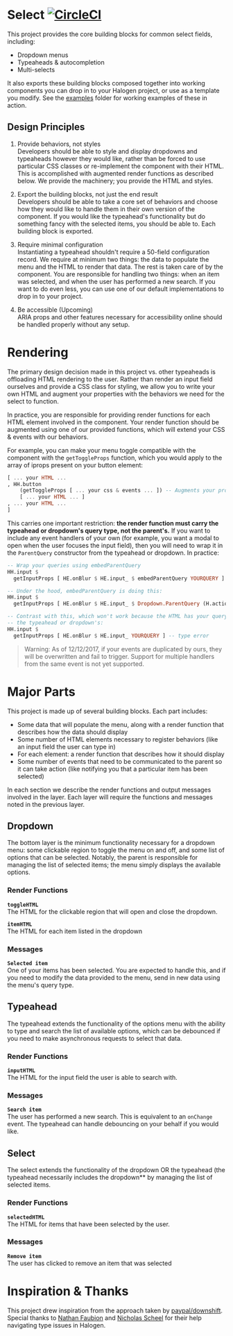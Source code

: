 # Select [![CircleCI](https://circleci.com/gh/citizennet/purescript-halogen-select.svg?style=badge)](https://circleci.com/gh/citizennet/purescript-halogen-select)

This project provides the core building blocks for common select fields, including:

- Dropdown menus
- Typeaheads & autocompletion
- Multi-selects

It also exports these building blocks composed together into working components you can drop in to your Halogen project, or use as a template you modify. See the [examples]() folder for working examples of these in action.

## Design Principles

1. Provide behaviors, not styles  
Developers should be able to style and display dropdowns and typeaheads however they would like, rather than be forced to use particular CSS classes or re-implement the component with their HTML. This is accomplished with augmented render functions as described below. We provide the machinery; you provide the HTML and styles.

2. Export the building blocks, not just the end result  
Developers should be able to take a core set of behaviors and choose how they would like to handle them in their own version of the component. If you would like the typeahead's functionality but do something fancy with the selected items, you should be able to. Each building block is exported.

3. Require minimal configuration  
Instantiating a typeahead shouldn't require a 50-field configuration record. We require at minimum two things: the data to populate the menu and the HTML to render that data. The rest is taken care of by the component. You are responsible for handling two things: when an item was selected, and when the user has performed a new search. If you want to do even less, you can use one of our default implementations to drop in to your project.

4. Be accessible (Upcoming)  
ARIA props and other features necessary for accessibility online should be handled properly without any setup.


# Rendering
The primary design decision made in this project vs. other typeaheads is offloading HTML rendering to the user. Rather than render an input field ourselves and provide a CSS class for styling, we allow you to write your own HTML and augment your properties with the behaviors we need for the select to function.

In practice, you are responsible for providing render functions for each HTML element involved in the component. Your render function should be augmented using one of our provided functions, which will extend your CSS & events with our behaviors.

For example, you can make your menu toggle compatible with the component with the `getToggleProps` function, which you would apply to the array of iprops present on your button element:

```purescript
[ ... your HTML ...
, HH.button
    (getToggleProps [ ... your css & events ... ]) -- Augments your properties with our behaviors
    [ ... your HTML ... ]
, ... your HTML ...
]
```

This carries one important restriction: **the render function must carry the typeahead or dropdown's query type, not the parent's.** If you want to include any event handlers of your own (for example, you want a modal to open when the user focuses the input field), then you will need to wrap it in the `ParentQuery` constructor from the typeahead or dropdown. In practice:

```purescript
-- Wrap your queries using embedParentQuery
HH.input $
  getInputProps [ HE.onBlur $ HE.input_ $ embedParentQuery YOURQUERY ]

-- Under the hood, embedParentQuery is doing this:
HH.input $
  getInputProps [ HE.onBlur $ HE.input_ $ Dropdown.ParentQuery (H.action YOURQUERY) ]

-- Contrast with this, which won't work because the HTML has your query type, not
-- the typeahead or dropdown's:
HH.input $
  getInputProps [ HE.onBlur $ HE.input_ YOURQUERY ] -- type error
```

> Warning: As of 12/12/2017, if your events are duplicated by ours, they will be overwritten and fail to trigger. Support for multiple handlers from the same event is not yet supported.


# Major Parts
This project is made up of several building blocks. Each part includes:

- Some data that will populate the menu, along with a render function that describes how the data should display
- Some number of HTML elements necessary to register behaviors (like an input field the user can type in)
- For each element: a render function that describes how it should display
- Some number of events that need to be communicated to the parent so it can take action (like notifying you that a particular item has been selected)

In each section we describe the render functions and output messages involved in the layer. Each layer will require the functions and messages noted in the previous layer.

## Dropdown
The bottom layer is the minimum functionality necessary for a dropdown menu: some clickable region to toggle the menu on and off, and some list of options that can be selected. Notably, the parent is responsible for managing the list of selected items; the menu simply displays the available options.

### Render Functions
**`toggleHTML`**  
The HTML for the clickable region that will open and close the dropdown.

**`itemHTML`**  
The HTML for each item listed in the dropdown

### Messages
**`Selected item`**  
One of your items has been selected. You are expected to handle this, and if you need to modify the data provided to the menu, send in new data using the menu's query type.


## Typeahead
The typeahead extends the functionality of the options menu with the ability to type and search the list of available options, which can be debounced if you need to make asynchronous requests to select that data.

### Render Functions
**`inputHTML`**  
The HTML for the input field the user is able to search with.

### Messages
**`Search item`**  
The user has performed a new search. This is equivalent to an `onChange` event. The typeahead can handle debouncing on your behalf if you would like.


## Select
The select extends the functionality of the dropdown OR the typeahead (the typeahead necessarily includes the dropdown** by managing the list of selected items.

### Render Functions
**`selectedHTML`**  
The HTML for items that have been selected by the user.

### Messages
**`Remove item`**  
The user has clicked to remove an item that was selected


# Inspiration & Thanks

This project drew inspiration from the approach taken by [paypal/downshift](https://github.com/paypal/downshift). Special thanks to [Nathan Faubion](https://github.com/natefaubion) and [Nicholas Scheel](https://github.com/MonoidMusician) for their help navigating type issues in Halogen.
